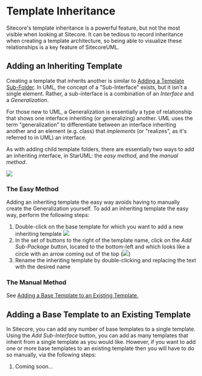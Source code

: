 # Template Inheritance

Sitecore's template inheritance is a powerful feature, but not the most visible when looking at Sitecore. It can be tedious to record inheritance when creating a template architecture, so being able to visualize these relationships is a key feature of SitecoreUML.

## Adding an Inheriting Template

Creating a template that inherits another is similar to [Adding a Template Sub-Folder](/adding-a-template-sub-folder). In UML, the concept of a "Sub-Interface" exists, but it isn't a single element. Rather, a sub-interface is a combination of an _Interface_ and a _Generalization_.

For those new to UML, a Generalization is essentially a type of relationship that shows one interface inheriting \(or generalizing\) another. UML uses the term "generalization" to differentiate between an interface inheriting another and an element \(e.g. class\) that _implements_ \(or "realizes", as it's referred to in UML\) an interface.

As with adding child template folders, there are essentially two ways to add an inheriting interface, in StarUML: the _easy method_, and the _manual method_.

![](https://github.com/zkniebel/SitecoreUML/blob/master/assets/StarUML-Interfaces-InheritanceAdded.png?raw=true)

### The Easy Method

Adding an inheriting template the easy way avoids having to manually create the Generalization yourself. To add an inheriting template the easy way, perform the following steps:

1. Double-click on the base template for which you want to add a new inheriting template ![](https://github.com/zkniebel/SitecoreUML/blob/master/assets/StarUML-Interfaces-InheritanceAdd.png?raw=true)
2. In the set of buttons to the right of the template name, click on the _Add Sub-Package_ button, located to the bottom-left and which looks like a circle with an arrow coming out of the top \(![](https://github.com/zkniebel/SitecoreUML/blob/master/assets/StarUML-Interfaces-InheritanceAdd-Button.png?raw=true)\)
3. Rename the inheriting template by double-clicking and replacing the text with the desired name

### The Manual Method

See [Adding a Base Template to an Existing Template.](#adding-a-base-template-to-an-existing-template)

## Adding a Base Template to an Existing Template

In Sitecore, you can add any number of base templates to a single template. Using the _Add Sub-Interface_ button, you can add as many templates that inherit from a single template as you would like. However, if you want to add one or more base templates to an existing template then you will have to do so manually, via the following steps:

1. Coming soon...



